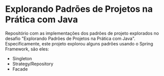 # Explorando Padrões de Projetos na Prática com Java

Repositório com as implementações dos padrões de projeto explorados no desafio "Explorando Padrões de Projetos na Prática com Java". Especificamente, este projeto explorou alguns padrões usando o Spring Framework, são eles:

- Singleton
- Strategy/Repository
- Facade
